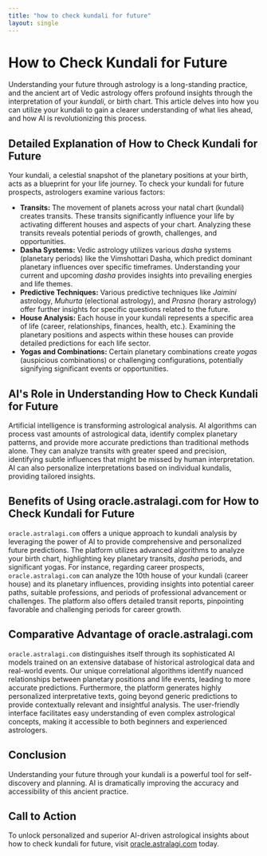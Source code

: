 ```yaml
---
title: "how to check kundali for future"
layout: single
---
```


# How to Check Kundali for Future

Understanding your future through astrology is a long-standing practice, and the ancient art of Vedic astrology offers profound insights through the interpretation of your *kundali*, or birth chart. This article delves into how you can utilize your kundali to gain a clearer understanding of what lies ahead, and how AI is revolutionizing this process.

## Detailed Explanation of How to Check Kundali for Future

Your kundali, a celestial snapshot of the planetary positions at your birth, acts as a blueprint for your life journey.  To check your kundali for future prospects, astrologers examine various factors:

* **Transits:**  The movement of planets across your natal chart (kundali) creates transits.  These transits significantly influence your life by activating different houses and aspects of your chart.  Analyzing these transits reveals potential periods of growth, challenges, and opportunities.
* **Dasha Systems:** Vedic astrology utilizes various *dasha* systems (planetary periods) like the Vimshottari Dasha, which predict dominant planetary influences over specific timeframes. Understanding your current and upcoming *dasha* provides insights into prevailing energies and life themes.
* **Predictive Techniques:**  Various predictive techniques like *Jaimini* astrology, *Muhurta* (electional astrology), and *Prasna* (horary astrology) offer further insights for specific questions related to the future.
* **House Analysis:** Each house in your kundali represents a specific area of life (career, relationships, finances, health, etc.). Examining the planetary positions and aspects within these houses can provide detailed predictions for each life sector.
* **Yogas and Combinations:**  Certain planetary combinations create *yogas* (auspicious combinations) or challenging configurations, potentially signifying significant events or opportunities.


## AI's Role in Understanding How to Check Kundali for Future

Artificial intelligence is transforming astrological analysis. AI algorithms can process vast amounts of astrological data, identify complex planetary patterns, and provide more accurate predictions than traditional methods alone.  They can analyze transits with greater speed and precision, identifying subtle influences that might be missed by human interpretation.  AI can also personalize interpretations based on individual kundalis, providing tailored insights.


## Benefits of Using oracle.astralagi.com for How to Check Kundali for Future

`oracle.astralagi.com` offers a unique approach to kundali analysis by leveraging the power of AI to provide comprehensive and personalized future predictions.  The platform utilizes advanced algorithms to analyze your birth chart, highlighting key planetary transits, *dasha* periods, and significant yogas.  For instance, regarding career prospects, `oracle.astralagi.com` can analyze the 10th house of your kundali (career house) and its planetary influences, providing insights into potential career paths, suitable professions, and periods of professional advancement or challenges. The platform also offers detailed transit reports, pinpointing favorable and challenging periods for career growth.


## Comparative Advantage of oracle.astralagi.com

`oracle.astralagi.com` distinguishes itself through its sophisticated AI models trained on an extensive database of historical astrological data and real-world events.  Our unique correlational algorithms identify nuanced relationships between planetary positions and life events, leading to more accurate predictions.  Furthermore, the platform generates highly personalized interpretative texts, going beyond generic predictions to provide contextually relevant and insightful analysis.  The user-friendly interface facilitates easy understanding of even complex astrological concepts, making it accessible to both beginners and experienced astrologers.


## Conclusion

Understanding your future through your kundali is a powerful tool for self-discovery and planning.  AI is dramatically improving the accuracy and accessibility of this ancient practice.


## Call to Action

To unlock personalized and superior AI-driven astrological insights about how to check kundali for future, visit [oracle.astralagi.com](https://oracle.astralagi.com) today.
